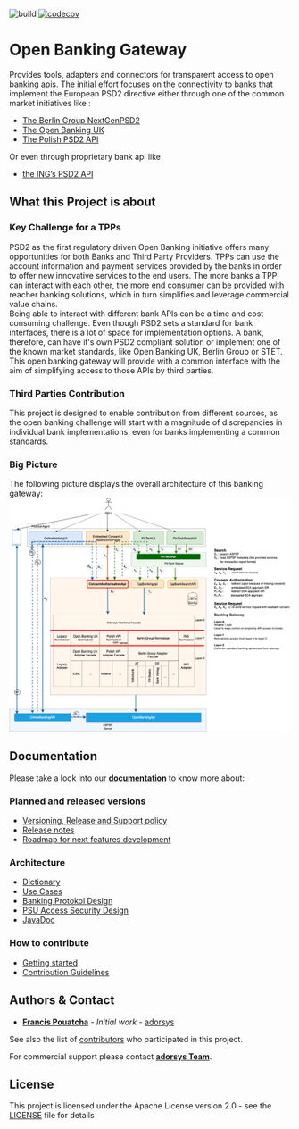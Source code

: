 ![build](https://travis-ci.com/adorsys/open-banking-gateway.svg?branch=develop)
[![codecov](https://codecov.io/gh/adorsys/open-banking-gateway/branch/develop/graph/badge.svg)](https://codecov.io/gh/adorsys/open-banking-gateway)

# Open Banking Gateway
Provides tools, adapters and connectors for transparent access to open banking apis. The initial effort focuses on the connectivity to banks that implement the European PSD2 directive either through one of the common market initiatives like :

* [The Berlin Group NextGenPSD2](https://www.berlin-group.org/psd2-access-to-bank-accounts)
* [The Open Banking UK](https://www.openbanking.org.uk/)
* [The Polish PSD2 API](https://polishapi.org/en/)

Or even through proprietary bank api like 

* [the ING’s PSD2 API](https://developer.ing.com/openbanking/)

## What this Project is about

### Key Challenge for a TPPs

PSD2 as the first regulatory driven Open Banking initiative offers many opportunities for both Banks and Third Party Providers. TPPs can use the account information and payment services provided by the banks in order to offer new innovative services to the end users. The more banks a TPP can interact with each other, the more end consumer can be provided with reacher banking solutions, which in turn simplifies and leverage commercial value chains.  
Being able to interact with different bank APIs can be a time and cost consuming challenge. Even though PSD2 sets a standard for bank interfaces, there is a lot of space for implementation options. A bank, therefore, can have it's own PSD2 compliant solution or implement one of the known market standards, like Open Banking UK, Berlin Group or STET. This open banking gateway will provide with a common interface with the aim of simplifying access to those APIs by third parties. 

### Third Parties Contribution

This project is designed to enable contribution from different sources, as the open banking challenge will start with a magnitude of discrepancies in individual bank implementations, even for banks implementing a common standards.

### Big Picture

The following picture displays the overall architecture of this banking gateway:
![High level architecture](docs/img/open-banking-gateway-arch-14-01-2020.png)

## Documentation

Please take a look into our [**documentation**](https://adorsys.github.io/open-banking-gateway/doc/develop/) to know more about:

### Planned and released versions

* [Versioning, Release and Support policy](docs/version_policy.md)
* [Release notes](docs/releasenotes.md) 
* [Roadmap for next features development](docs/roadmap.md)

### Architecture 
* [Dictionary](docs/architecture/dictionary.md)
* [Use Cases](docs/architecture/uses_cases.md)
* [Banking Protokol Design](docs/architecture/drafts/initial_requirements.md)
* [PSU Access Security Design](docs/architecture/concepts/psu-security-concept.md)
* [JavaDoc](https://adorsys.github.io/open-banking-gateway/javadoc/latest/index.html)

### How to contribute

* [Getting started](docs/getting_started.md)
* [Contribution Guidelines](docs/ContributionGuidelines.md) 
 
## Authors & Contact

* **[Francis Pouatcha](mailto:fpo@adorsys.de)** - *Initial work* - [adorsys](https://www.adorsys.de)

See also the list of [contributors](https://github.com/adorsys/open-banking-gateway/graphs/contributors) who participated in this project.

For commercial support please contact **[adorsys Team](https://adorsys.de/)**.

## License

This project is licensed under the Apache License version 2.0 - see the [LICENSE](LICENSE) file for details

